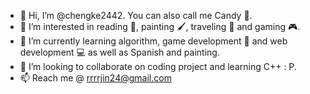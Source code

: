- 👋 Hi, I’m @chengke2442. You can also call me Candy :candy:.
- 👀 I’m interested in reading :book:, painting :paintbrush:, traveling :train2: and gaming :video_game:.
- 🌱 I’m currently learning algorithm, game development :game_die: and web development :computer: as well as Spanish and painting.
- 💞️ I’m looking to collaborate on coding project and learning C++ : P.
- 📫 Reach me @ rrrrjin24@gmail.com

<!---
chengke2442/chengke2442 is a ✨ special ✨ repository because its `README.md` (this file) appears on your GitHub profile.
You can click the Preview link to take a look at your changes.
--->
